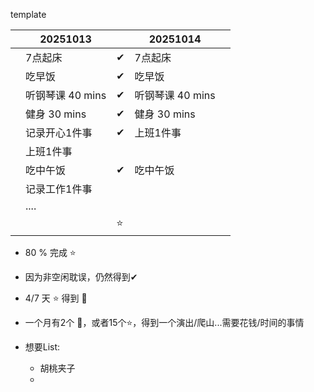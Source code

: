 
template 

|     | 20251013     |     | 20251014     |     |
| --- | ------------ | --- | ------------ | --- |
|     | 7点起床         | ✔   | 7点起床         |     |
|     | 吃早饭          | ✔   | 吃早饭          |     |
|     | 听钢琴课 40 mins | ✔   | 听钢琴课 40 mins |     |
|     | 健身 30 mins   | ✔   | 健身 30 mins   |     |
|     | 记录开心1件事      | ✔   | 上班1件事        |     |
|     | 上班1件事        |     |              |     |
|     | 吃中午饭         | ✔   | 吃中午饭         |     |
|     | 记录工作1件事      |     |              |     |
|     | ....         |     |              |     |
|     |              | ⭐   |              |     |


* 80 % 完成  ⭐
* 因为非空闲耽误，仍然得到✔
* 4/7 天 ⭐ 得到 🌙
* 一个月有2个 🌙，或者15个⭐，得到一个演出/爬山...需要花钱/时间的事情


* 想要List: 
	* 胡桃夹子
	* 